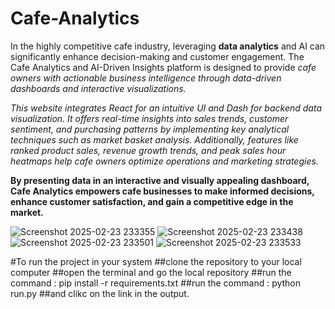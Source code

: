 # Cafe-Analytics

In the highly competitive cafe industry, leveraging **data analytics** and AI can significantly enhance decision-making and customer engagement. The Cafe Analytics and AI-Driven Insights platform is designed to provide _cafe owners with actionable business intelligence through data-driven dashboards and interactive visualizations._

_This website integrates React for an intuitive UI and Dash for backend data visualization. It offers real-time insights into sales trends, customer sentiment, and purchasing patterns by implementing key analytical techniques such as market basket analysis. Additionally, features like ranked product sales, revenue growth trends, and peak sales hour heatmaps help cafe owners optimize operations and marketing strategies._

**By presenting data in an interactive and visually appealing dashboard, Cafe Analytics empowers cafe businesses to make informed decisions, enhance customer satisfaction, and gain a competitive edge in the market.**

![Screenshot 2025-02-23 233355](https://github.com/user-attachments/assets/20f0997a-5564-4296-8fc7-7ee4a39db0c7)
![Screenshot 2025-02-23 233438](https://github.com/user-attachments/assets/f80ea073-3649-4158-b4fa-78ee58b9bf0b)
![Screenshot 2025-02-23 233501](https://github.com/user-attachments/assets/194dc5e8-c268-47b0-8878-cdcd711af595)
![Screenshot 2025-02-23 233533](https://github.com/user-attachments/assets/fd296883-880f-40dc-88a9-e880d022d5bf)

#To run the project in your system 
##clone the repository to your local computer 
##open the terminal and go the local repository 
##run the command : pip install -r requirements.txt
##run the command : python run.py
##and clikc on the link in the output.
